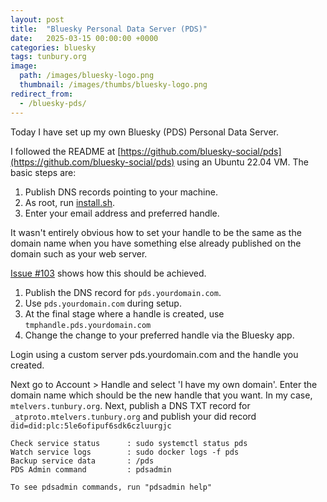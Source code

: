 ```yaml
---
layout: post
title:  "Bluesky Personal Data Server (PDS)"
date:   2025-03-15 00:00:00 +0000
categories: bluesky
tags: tunbury.org
image:
  path: /images/bluesky-logo.png
  thumbnail: /images/thumbs/bluesky-logo.png
redirect_from:
  - /bluesky-pds/
---
```


Today I have set up my own Bluesky (PDS) Personal Data Server.

I followed the README at
[https://github.com/bluesky-social/pds](https://github.com/bluesky-social/pds)
using an Ubuntu 22.04 VM.  The basic steps are:

1. Publish DNS records pointing to your machine.
2. As root, run [install.sh](https://raw.githubusercontent.com/bluesky-social/pds/main/installer.sh).
3. Enter your email address and preferred handle.

It wasn't entirely obvious how to set your handle to be the same
as the domain name when you have something else already published
on the domain such as your web server.

[Issue #103](https://github.com/bluesky-social/pds/issues/103) shows how this should be achieved.

1. Publish the DNS record for `pds.yourdomain.com`.
2. Use `pds.yourdomain.com` during setup.
3. At the final stage where a handle is created, use `tmphandle.pds.yourdomain.com`
4. Change the change to your preferred handle via the Bluesky app.

Login using a custom server pds.yourdomain.com and the handle you created.

Next go to Account > Handle and select 'I have my own domain'. Enter
the domain name which should be the new handle that you want. In
my case, `mtelvers.tunbury.org`. Next, publish a DNS TXT record
for `_atproto.mtelvers.tunbury.org` and publish your did record
`did=did:plc:5le6ofipuf6sdk6czluurgjc`

```
Check service status      : sudo systemctl status pds
Watch service logs        : sudo docker logs -f pds
Backup service data       : /pds
PDS Admin command         : pdsadmin

To see pdsadmin commands, run "pdsadmin help"
```
